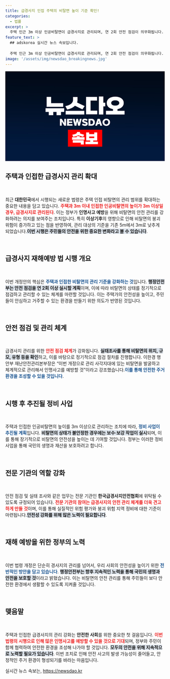```yaml
---
title: 급경사지 인접 주택의 비탈면 높이 기준 확인!
categories:
  - 법률
excerpt: >
  주택 인근 3m 이상 인공비탈면이 급경사지로 관리되며, 연 2회 안전 점검이 의무화됩니다. 행정안전부의 이번 개정안은 인명사고 예방을 위한 중요한 조치로, 실태조사와 전문기관 위탁 관리도 도입됩니다. 안전이 우선인 시대, 자세한 내용은 클릭하여 확인하세요!
feature_text: >
  ## adskorea 실시간 뉴스 속보입니다.

  주택 인근 3m 이상 인공비탈면이 급경사지로 관리되며, 연 2회 안전 점검이 의무화됩니다. 행정안전부의 이번 개정안은 인명사고 예방을 위한 중요한 조치로, 실태조사와 전문기관 위탁 관리도 도입됩니다. 안전이 우선인 시대, 자세한 내용은 클릭하여 확인하세요!
image: '/assets/img/newsdao_breakingnews.jpg'
---
```


<p><img src="/assets/img/newsdao_breakingnews.jpg" alt="adskorea 속보" /></p>

<h2 data-ke-size="size26">주택과 인접한 급경사지 관리 확대</h2>

<p data-ke-size="size16">&nbsp;</p>

<p>최근 <strong>대한민국</strong>에서 시행되는 새로운 법령은 주택 인접 비탈면의 관리 범위를 확대하는 중요한 내용을 담고 있습니다. <b><span style="color: #ee2323;">주택과 3m 이내 인접한 인공비탈면의 높이가 3m 이상일 경우, 급경사지로 관리된다</span></b>. 이는 정부가 <strong>인명사고 예방</strong>을 위해 비탈면의 안전 관리를 강화하려는 의지를 보여주는 조치입니다. 특히 <strong>이상기후</strong>의 영향으로 인해 비탈면의 붕괴 위험이 증가하고 있는 점을 반영하여, 관리 대상의 기준을 기존 5m에서 3m로 낮추게 되었습니다.<b><span style="background-color: #21538527;">이번 시행은 주민들의 안전을 위한 중요한 변화라고 볼 수 있습니다</span></b>.</p>

<p data-ke-size="size16">&nbsp;</p>

<h2 data-ke-size="size26">급경사지 재해예방 법 시행 개요</h2>

<p data-ke-size="size16">&nbsp;</p>

<p>이번 개정안의 핵심은 <b><span style="color: #1a5490;">주택과 인접한 비탈면의 관리 기준을 강화하는 것</span></b>입니다. <b><span style="background-color: #21538527;">행정안전부는 안전 점검을 연 2회 이상 실시할 계획</span></b>이며, 이에 따라 비탈면의 상태를 정기적으로 점검하고 관리할 수 있는 체계를 마련할 것입니다. 이는 주택가의 안전성을 높이고, 주민들이 안심하고 거주할 수 있는 환경을 만들기 위한 의도가 반영된 것입니다.</p>

<p data-ke-size="size16">&nbsp;</p>

<h2 data-ke-size="size26">안전 점검 및 관리 체계</h2>

<p data-ke-size="size16">&nbsp;</p>

<p>급경사지 관리를 위한 <b><span style="color: #ee2323;">안전 점검 체계</span></b>가 강화됩니다. <b><span style="background-color: #21538527;">실태조사를 통해 비탈면의 위치, 규모, 유형 등을 확인</span></b>하고, 이를 바탕으로 정기적으로 점검 절차를 진행합니다. 이한경 행안부 재난안전관리본부장은 “이번 개정으로 관리 사각지대에 있는 비탈면을 발굴하고 체계적으로 관리해서 인명사고를 예방할 것”이라고 강조했습니다.<b><span style="color: #1a5490;">이를 통해 안전한 주거 환경을 조성할 수 있을 것입니다</span></b>.</p>

<p data-ke-size="size16">&nbsp;</p>

<h2 data-ke-size="size26">시행 후 추진될 정비 사업</h2>

<p data-ke-size="size16">&nbsp;</p>

<p>주택과 인접한 인공비탈면의 높이를 3m 이상으로 관리하는 조치에 따라, <b><span style="color: #1a5490;">정비 사업이 추진될 계획</span></b>입니다. <b><span style="background-color: #21538527;">비탈면의 상태가 불안정한 경우에는 보수·보강 작업이 실시</span></b>되며, 이를 통해 장기적으로 비탈면의 안전성을 높이는 데 기여할 것입니다. 정부는 이러한 정비 사업을 통해 국민의 생명과 재산을 보호하려고 합니다.</p>

<p data-ke-size="size16">&nbsp;</p>

<h2 data-ke-size="size26">전문 기관의 역할 강화</h2>

<p data-ke-size="size16">&nbsp;</p>

<p>안전 점검 및 실태 조사와 같은 업무는 전문 기관인 <strong>한국급경사지안전협회</strong>에 위탁될 수 있도록 규정되어 있습니다. <b><span style="color: #ee2323;">전문 기관의 참여는 급경사지의 안전 관리 체계를 더욱 견고하게 만들 것</span></b>이며, 이를 통해 실질적인 위험 평가와 붕괴 위험 지역 정비에 대한 기준이 마련됩니다.<b><span style="background-color: #21538527;">안전성 강화를 위해 많은 노력이 필요합니다</span></b>.</p>

<p data-ke-size="size16">&nbsp;</p>

<h2 data-ke-size="size26">재해 예방을 위한 정부의 노력</h2>

<p data-ke-size="size16">&nbsp;</p>

<p>이번 법령 개정은 단순히 경사지의 관리를 넘어서, 우리 사회의 안전성을 높이기 위한 <b><span style="color: #1a5490;">전반적인 방안을 담고 있습니다</span></b>. <b><span style="background-color: #21538527;">행정안전부는 향후 지속적인 노력을 통해 국민의 생명과 안전을 보호할 것</span></b>이라고 밝혔습니다. 이는 비탈면의 안전 관리를 통해 주민들이 보다 안전한 환경에서 생활할 수 있도록 지켜줄 것입니다.</p>

<p data-ke-size="size16">&nbsp;</p>

<h2 data-ke-size="size26">맺음말</h2>

<p data-ke-size="size16">&nbsp;</p>

<p>주택과 인접한 급경사지의 관리 강화는 <strong>안전한 사회</strong>를 위한 중요한 첫 걸음입니다. <b><span style="color: #ee2323;">이번 법령의 시행으로 인해 많은 인명사고를 예방할 수 있을 것으로 기대</span></b>되며, 정부와 주민이 함께 협력하여 안전한 환경을 조성해 나가야 할 것입니다. <b><span style="background-color: #21538527;">모두의 안전을 위해 지속적으로 노력할 필요가 있습니다</span></b>. 이번 조치로 인해 안전 사고의 발생 가능성이 줄어들고, 안정적인 주거 환경이 형성되기를 바라는 마음입니다.</p>
실시간 뉴스 속보는, <a href="https://newsdao.kr" rel="dofollow">https://newsdao.kr</a>


